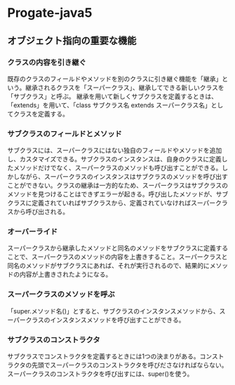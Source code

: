 # Progate-java5
## オブジェクト指向の重要な機能
### クラスの内容を引き継ぐ
既存のクラスのフィールドやメソッドを別のクラスに引き継ぐ機能を「継承」という。継承されるクラスを「スーパークラス」、継承してできる新しいクラスを「サブクラス」と呼ぶ。
継承を用いて新しくサブクラスを定義するときは、「extends」を用いて、「class サブクラス名 extends スーパークラス名」としてクラスを定義する。
### サブクラスのフィールドとメソッド
サブクラスには、スーパークラスにはない独自のフィールドやメソッドを追加し、カスタマイズできる。サブクラスのインスタンスは、自身のクラスに定義したメソッドだけでなく、スーパークラスのメソッドも呼び出すことができる。しかしながら、スーパークラスのインスタンスはサブクラスのメソッドを呼び出すことができない。クラスの継承は一方的なため、スーパークラスはサブクラスのメソッドを見つけることはできずエラーが起きる。呼び出したメソッドが、サブクラスに定義されていればサブクラスから、定義されていなければスーパークラスから呼び出される。
### オーバーライド
スーパークラスから継承したメソッドと同名のメソッドをサブクラスに定義することで、スーパークラスのメソッドの内容を上書きすること。スーパークラスと同名のメソッドがサブクラスにあれば、それが実行されるので、結果的にメソッドの内容が上書きされたようになる。
### スーパークラスのメソッドを呼ぶ
「super.メソッド名()」とすると、サブクラスのインスタンスメソッドから、スーパークラスのインスタンスメソッドを呼び出すことができる。
### サブクラスのコンストラクタ
サブクラスでコンストラクタを定義するときには1つの決まりがある。コンストラクタの先頭でスーパークラスのコンストラクタを呼びださなければならない。スーパークラスのコンストラクタを呼び出すには、super()を使う。
